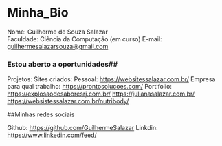 # Minha_Bio 
Nome: Guilherme de Souza Salazar<br/>
Faculdade: Ciência da Computação (em curso)
E-mail: guilhermesalazarsouza@gmail.com

### Estou aberto a oportunidades##

Projetos:
Sites criados:
Pessoal: https://websitessalazar.com.br/
Empresa para qual trabalho: https://prontosolucoes.com/
Portifolio:
https://explosaodesaboresrj.com.br/
https://julianasalazar.com.br/
https://websistessalazar.com.br/nutribody/

##Minhas redes sociais

Github: https://github.com/GuilhermeSalazar
Linkdin: https://www.linkedin.com/feed/
